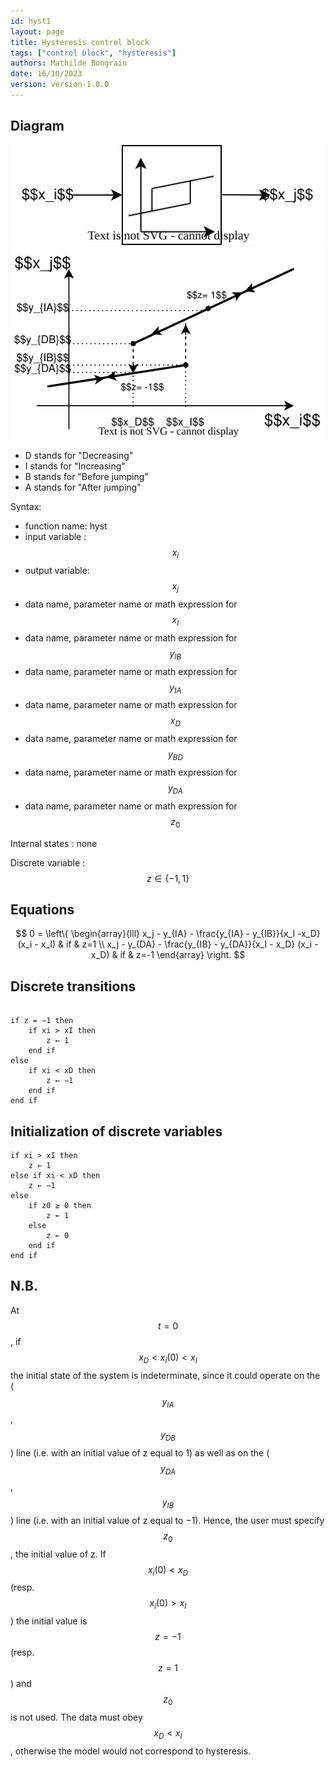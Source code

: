 ```yaml
---
id: hyst1
layout: page
title: Hysteresis control block
tags: ["control block", "hysteresis"]
authors: Mathilde Bongrain
date: 16/10/2023
version: version-1.0.0
---
```


## Diagram

![hysteresis diagram](hysteresis.svg)
![detailedHysteresisDiagram](detailedHysteresis.svg)

- D stands for "Decreasing"
- I stands for "Increasing"
- B stands for "Before jumping"
- A stands for "After jumping"

Syntax:  

- function name: hyst
- input variable : $$x_i$$
- output variable: $$x_j$$
- data name, parameter name or math expression for $$x_I$$
- data name, parameter name or math expression for $$y_{IB}$$
- data name, parameter name or math expression for $$y_{IA}$$
- data name, parameter name or math expression for $$x_{D}$$
- data name, parameter name or math expression for $$y_{BD}$$
- data name, parameter name or math expression for $$y_{DA}$$
- data name, parameter name or math expression for $$z_0$$

Internal states : none

Discrete variable : $$ z \in \{-1,1\} $$

## Equations

$$
0 = \left\{
    \begin{array}{lll}
        x_j - y_{IA} - \frac{y_{IA} - y_{IB}}{x_I -x_D} (x_i - x_I) & if & z=1 \\
        x_j - y_{DA} - \frac{y_{IB} - y_{DA}}{x_I - x_D} (x_i - x_D) & if & z=-1
    \end{array}
\right.
$$

## Discrete transitions

```

if z = −1 then
    if xi > xI then
        z ← 1
    end if
else
    if xi < xD then
        z ← −1
    end if
end if
```

## Initialization of discrete variables

```
if xi > xI then
    z ← 1
else if xi < xD then
    z ← −1
else
    if z0 ≥ 0 then
        z ← 1
    else
        z ← 0
    end if
end if
```

## N.B.

At $$t = 0$$, if $$x_D < x_i(0) < x_I$$ the initial state of the system is indeterminate, since it could operate on the ( $$y_{IA}$$ , $$y_{DB}$$ ) line (i.e. with an initial value of z equal to 1) as well as on the ( $$y_{DA}$$, $$y_{IB}$$) line (i.e. with an initial value of z equal to −1). Hence, the user must specify $$z_0$$, the initial value of z.
If $$x_i(0) < x_D$$ (resp. $$x_i(0) > x_I$$ ) the initial value is $$z = −1$$ (resp. $$z = 1$$) and $$z_0$$ is not used.
The data must obey $$x_D < x_I$$ , otherwise the model would not correspond to hysteresis.
